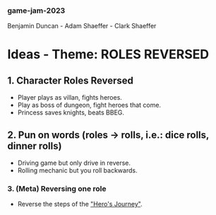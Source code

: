 ### game-jam-2023
Benjamin Duncan - Adam Shaeffer - Clark Shaeffer

# Ideas - Theme: ROLES REVERSED

## 1. Character Roles Reversed
- Player plays as villan, fights heroes.
- Play as boss of dungeon, fight heroes that come.
- Princess saves knights, beats BBEG.

## 2. Pun on words (roles -> rolls, i.e.: dice rolls, dinner rolls)
- Driving game but only drive in reverse.
- Rolling mechanic but you roll backwards.

### 3. (Meta) Reversing one role
- Reverse the steps of the ["Hero's Journey"](https://en.wikipedia.org/wiki/Hero%27s_journey).
